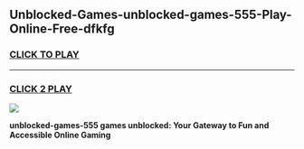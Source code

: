 
## Unblocked-Games-unblocked-games-555-Play-Online-Free-dfkfg
<h3>
<a href="https://premium76.site?title=unblocked-games-555&ref=26A">CLICK TO PLAY</a></h3>
<hr>

<h3>
<a href="https://premium76.site?title=unblocked-games-555&ref=26A">CLICK 2 PLAY</a>
  
</h3>

<a href="https://premium76.site?title=unblocked-games-555&ref=26A"><img src="https://clearcache.store/games.png"></a>


**unblocked-games-555 games unblocked: Your Gateway to Fun and Accessible Online Gaming**
